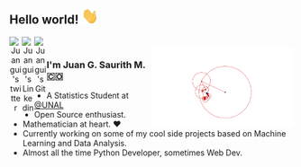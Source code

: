 <!-- This was made by Juan G. Saurith M. -->

## Hello world! <img src="./Hi.gif" width="30px"></h2>

<div align="center" width="100%">
    <a href="https://twitter.com/JuanGSaurithM">
        <img align="left" alt="Juangui's twitter" width="22px" src="https://cdn.jsdelivr.net/npm/simple-icons@v3/icons/twitter.svg" />
    </a>
    <a href="https://www.linkedin.com/in/jsaurith/">
        <img align="left" alt="Juangui's Linkedin" width="22px" src="https://cdn.jsdelivr.net/npm/simple-icons@v3/icons/linkedin.svg" />
    </a>
    <a href="https://github.com/MrZaurik">
        <img align="left" alt="Juangui's Git" width="22px" src="https://cdn.jsdelivr.net/npm/simple-icons@v3/icons/github.svg" />
    </a>
</div>
<br />

<img align="right" width="50%" alt="GIF" src="./cat.gif" />

### I'm Juan G. Saurith M. 🇨🇴
- A Statistics Student at [@UNAL](https://unal.edu.co/)
- Open Source enthusiast.
- Mathematician at heart. ❤
- Currently working on some of my cool side projects based on Machine Learning and Data Analysis.
- Almost all the time Python Developer, sometimes Web Dev.
